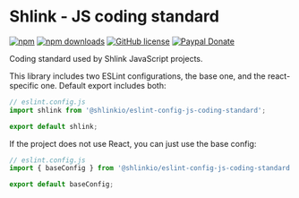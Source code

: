 # Shlink - JS coding standard

[![npm](https://img.shields.io/npm/v/@shlinkio/eslint-config-js-coding-standard?style=flat-square)](https://www.npmjs.com/package/@shlinkio/eslint-config-js-coding-standard)
[![npm downloads](https://img.shields.io/npm/dt/@shlinkio/eslint-config-js-coding-standard?style=flat-square)](https://www.npmjs.com/package/@shlinkio/eslint-config-js-coding-standard)
[![GitHub license](https://img.shields.io/github/license/shlinkio/js-coding-standard.svg?style=flat-square)](https://github.com/shlinkio/js-coding-standard/blob/master/LICENSE)
[![Paypal Donate](https://img.shields.io/badge/Donate-paypal-blue.svg?style=flat-square&logo=paypal&colorA=cccccc)](https://acel.me/donate)

Coding standard used by Shlink JavaScript projects.

This library includes two ESLint configurations, the base one, and the react-specific one. Default export includes both:

```js
// eslint.config.js
import shlink from '@shlinkio/eslint-config-js-coding-standard';

export default shlink;
```

If the project does not use React, you can just use the base config:

```js
// eslint.config.js
import { baseConfig } from '@shlinkio/eslint-config-js-coding-standard';

export default baseConfig;
```
